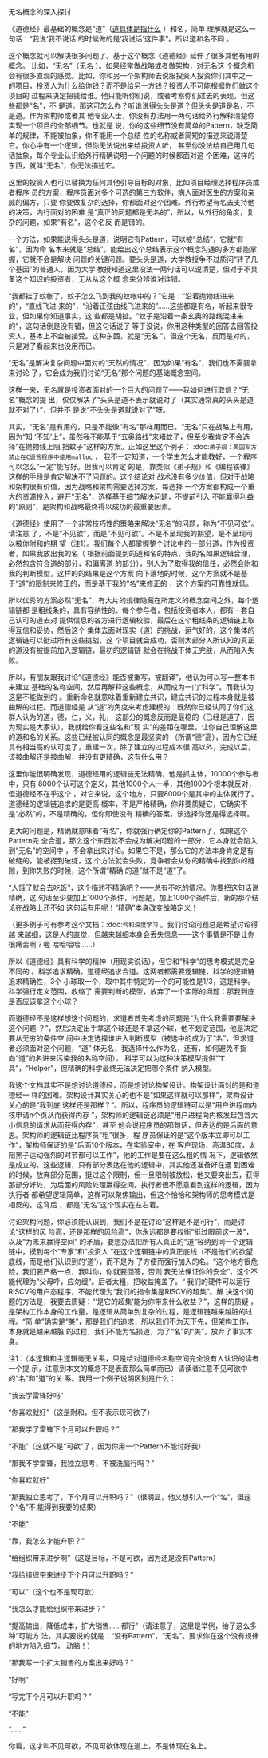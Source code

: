     
无名概念的深入探讨

《道德经》最基础的概念是“道”（[道具体是指什么](../道德经直译/道具体是指什么.md) ）和名，简单
理解就是这么一句话：“我说‘我不说话’的时候做的是‘我说话’这件事”。所以道和名不同
。

这个概念就可以解决很多问题了。基于这个概念《道德经》延伸了很多其他有用的概念。
比如，“无名”（[无名](../道德经直译/无名.md) ）。如果经常做战略或者做架构，对无名这
个概念机会有很多直观的感觉。比如，你和另一个架构师去说服投资人投资你们其中之一
的项目，投资人为什么给你钱？而不是给另一方钱？投资人不可能根据你们做这个项目的
过程来决定把钱给谁。他只能听你们说，或者考察你们过去的表现。但这些都是“名”，不
是道。那这可怎么办？听谁说得头头是道？但头头是道是名，不是道。作为架构师或者其
他专业人士，你没有办法用一两句话给外行解释清楚你实现一个项目的全部细节。也就是
说，你的这些细节没有简单的Pattern，缺乏简单的规律，不能被抽象，你不能用一个总结
性的名称或者简短的描述来说清楚它。你心中有一个逻辑，但你无法说出来给投资人听，
甚至你没法给自己用几句话抽象，每个专业认识给外行精确说明一个问题的时候都面对这
个困难，这样的东西，就叫“无名”，你无法描述它。

这里的投资人也可以替换为任何其他引导目标的对象，比如项目经理选择程序员或者程序
员的方案，程序员面对多个可选的第三方软件，病人面对医生的方案和亲戚的偏方，只要
你要做复杂的选择，你都面对这个困难。外行希望有名去支持他的决策，内行面对的困难
是“真正的问题都是无名的”，所以，从外行的角度，复杂的问题，如果“有名”，这个名反
而是错的。

一个方法，如果能说得头头是道，说明它有Pattern，可以被“总结”，它就“有名”，因为命
名本来就是“总结”。能给出这个总结表示这个概念沟通的多方都能掌握，它就不会是解决
问题的关键问题。要头头是道，大学教授争不过质问“转了几个基因”的普通人，因为大学
教授知道这里没法一两句话可以说清楚，但对于不具备这个知识的投资者，无从从这个概
念来分辨谁对谁错。

“我都挂了蚊帐了，蚊子怎么飞到我的蚊帐中的？”它是：“沿着抛物线进来的”，“直线飞进
来的”，“沿着正弦曲线飞进来的”……这些都是有名，听起来很专业，但如果你知道事实，这
些都是胡扯。“蚊子是沿着一条玄奥的路线混进来的”，这句话倒是没有错，但这句话说了
等于没说，你用这种类型的回答去回答投资人，基本上不会被接受。这种东西，就是“无名
”，但这个无名，反而是对的，只是对了看起来也没用而已。

“无名”是解决复杂问题中面对的“天然的情况”，因为如果“有名”，我们也不需要拿来讨论
了，它会成为我们讨论“无名”那个问题的基础概念空间。

这样一来，无名就是投资者面对的一个巨大的问题了——我如何进行取信？“无名”概念的提
出，仅仅解决了“头头是道不表示就说对了（其实通常真的头头是道就不对了）”，但并不
是说“不头头是道就说对了”呀。

其实，“无名”是有用的，只是不能像“有名”那样用而已。“无名”只在战略上有用，因为“知
‘不知’上”，虽然我不能基于“玄奥路线”来堵蚊子，但至少我肯定不会选择“在抛物线上阻
挡蚊子”这样的方案。正如这里这个例子：
:doc:`弟子规：美国军方禁止在C语言程序中使用malloc` ，
我不一定知道，一个学生怎么才能教好，一个程序可以怎么“一定”能写好。但我可以肯定
的是，靠类似《弟子规》和《编程铁律》这样的手段是肯定解决不了问题的。这个结论对
战术没有多少价值，但对于战略和架构很有价值，因为战略和架构需要选择方案，每选择
一个方案都构成一个重大的资源投入，避开“无名”，选择基于细节解决问题，不提前引入
不能赢得利益的“原则”，是架构和战略最终得以成功的最重要因素。

《道德经》使用了一个非常技巧性的策略来解决“无名”的问题，称为“不见可欲”。请注意
了，不是“不见欲”，而是“不见可欲”。不是不呈现我的期望，是不呈现可以被你附和的期
望（注1）。我们每个人都掌握整个讨论中的一部分道，作为投资者，如果我放出我的名（
根据前面提到的道和名的特点，我的名如果逻辑合理，必然包含符合道的部分，和偏离道
的部分），别人为了取得我的信任，必然会附和我的判断模型，这样的的结果是这个方案
向下落地的时候，这个方案就不是基于“道”的限制来修正的，而是基于我的“名”来修正的
，这个方案的可靠性就低。

所以优秀的方案必然“无名”，有大片的规律隐藏在所定义的概念空间之外，每个逻辑链都
是粗线条的，具有容纳性的。每个参与者，包括投资者本人，都有一套自己认可的道去对
提供信息的各方进行逻辑校验，最后在这个粗线条的逻辑链上取得互信和妥协，然后这个
集体去面对现实（道）的挑战，运气好的，这个集体的逻辑链可以挺过所有这些挑战，这
个项目就会成功，否则大部分人所认知的真正的道没有被提前加入逻辑链，最初的逻辑链
就会在挑战下体无完肤，从而陷入失败。

所以，有朋友跟我讨论“《道德经》能否被重写，被翻译”，他认为可以写一整本书来建立
基础的名称空间，然后再解释这些概念，从而成为一门“科学”。而我认为这是不能做到的
。重新命名就意味着重新建立共识，建立共识的过程本身就是被曲解的过程。而道德经是
从“道”的角度来考虑建模的：既然你已经认同了你们这群人认为的道，德，仁，义，礼，
这部分的概念反而是最稳的（已经是道了，因为现实是大家认），我就给你看这些名和“现
实”的差距在哪里，让你自己理解这里的道和名的关系。这些已经被认同的概念是最坚实的
（所谓“德”高），因为它已经具有相当高的认可度了，重建一次，除了建立的过程成本很
高以外，完成以后，该被曲解还是被曲解，并没有更精确，这有什么用？

这里你能很明确发现，道德经用的逻辑链无法精确，他是抓主体，10000个参与者中，只有
8000个认可这个定义，其他1000个人一半，其他1000个根本就反对，但道德经不在乎这个
，对它来说，这个地方，只要8000个是其中的主体就行了。道德经的逻辑链追求的是更高
概率，不是严格精确，你非要质疑它，它确实不是“必然”的，不是精确的，但你即使没有
精确的答案，该选择你还是得选择啊。

更大的问题是，精确就意味着“有名”，你就强行确定你的Pattern了，如果这个Pattern完
全合道，那么这个东西就不会成为解决问题的一部分，它本身就会陷入到“无名”的空间中
，不会拿出来讨论。如果它不是，那么它的方法本身肯定是有破绽的，能被捉到破绽，这
个方法就会失败，竞争者会从你的精确中找到你的缝隙，到你失败的时候，这个所谓“精确
的道”就不是“道”了。

“人饿了就会去吃饭”，这个描述不精确吧？——总有不吃的情况。你要把这句话说精确，这
句话至少要加上1000个条件，问题是，加上1000个条件后，新的那个结论在战略上还不如
这句话有用呢！“精确”本身改变战略定义！

（更多例子可有参考这个文档：:doc:`气和深度学习` 。我们讨论问题总是希望讨论得越
来越细，这是人的直觉，但越来越细本身会丢失信息——这个事情是不是让你很痛苦啊？喔
哈哈哈哈……）

所以《道德经》具有科学的精神（用现实说话），但它和“科学”的思考模式是完全不同的
。科学追求精确，道德经追求合道。这两者都需要逻辑链，科学的逻辑链追求精确性，3个
小球取一个，取中其中特定的一个的可能性是1/3，这是科学。科学强行定义范围，收缩了
需要判断的模型，放弃了一个实际的问题：那我到底是否应该拿这个小球？

而道德经不是这样想这个问题的，求道者首先考虑的问题是“为什么我需要要解决这个问题
？”，然后决定出手拿这个球还是不拿这个球，他不划定范围，他是决定要从无穷的条件空
间中决定选择谁进入判断模型（被选中的成为了“名”，但求道者必须面对这个问题，“道”
体无名，我选择什么作为名，还有，如何避免不指向“道”的名进来污染我的名称空间）。
科学可以为这种决策模型提供“工具”，“Helper”，但精确的科学最终无法决定把哪个条件
纳入模型。

我这个文档其实不是想讨论道德经，而是想讨论构架设计。构架设计面对的是和道德经一
样的困难。架构设计其实关心的也不是“如果这样就可以那样”，架构设计关心的是“我到底
这样还是那样？”。所以，程序员的逻辑链可以是“用户进程向内核申请n个页从而获得内存
”，架构师的逻辑链必须是“用户进程向内核发起包含大小信息的请求从而获得内存”，甚至
他会说程序员的那句话，但表达的是后面的意思。架构师的逻辑链比程序员“粗”很多，程
序员保证的是“这个版本立即可以工作”，架构师保证的是“后面10个版本，在实验室中，在
客户现场，高温80度，太阳黑子运动强烈的时节都可以工作”，他的工作是要在这么粗的情
况下，逻辑依然是成立的。这些逻辑，只有部分表达在他的逻辑中，其实他还准备好在遇
到困难的时候，放弃部分范围，挺过这个限制，但一旦限制被放松，他又要突出去，获得
那部分好处，为后面的风险处理赢得空间。执行者很不愿意看到这样的逻辑，因为执行者
都希望逻辑简单，这样可以聚焦输出，但这个恰恰和架构师的思考模式是相反的，这背后
，都是“无名”这个现实在左右着。

讨论架构问题，你必须能认识到，我们不是在讨论“这样是不是可行”，而是讨论“这样的风
险高，还是那样的风险高”，你永远都是要权衡“挺过眼前这一波”，以及“为未来赢得空间”
的矛盾，要想办法把所有人真正的“道”容纳到同一个逻辑链中，摸到每个“专家”和“投资人
”在这个逻辑链中的真正底线（不是他们的欲望底线，而是他们认识到的‘道’），而不是为
了方便而强行加入的名。“这个地方很危险，我们要严格一点，我叫你，你就要回答，否则
我无法保证你的安全”，这个不能代理为“父母呼，应勿缓”。后者太粗，把收益掩盖了。“
我们的硬件可以运行RISCV的用户态程序，不能代理为“我们的指令集是RISCV的超集”。解
决这个问题的方法是，我要去质疑：“‘是它的超集’能为你带来什么收益？”，这样的质疑
，是架构工作本身的工作量，是逻辑从简单到复杂的过程，是逻辑链越来越脏的过程。“简
单”确实是“美”，那是我们的追求，所以我们不为天下先，但架构工作，本身就是越来越脏
的过程，我们不能为名损道，为了“名”的“美”，放弃了事实本身。
  
注1：（本逻辑和主逻辑毫无关系，只是给对道德经名称空间完全没有人认识的读者一个提
示，注意到本文的概念不是表面那么简单而已）请读者注意不见可欲中的“名”和“道”的关
系。我用一个例子说明区别是什么：

“我去学雷锋好吗”

“你喜欢就好”（这是附和，但不表示现可欲了）

“那我学了雷锋下个月可以升职吗？”

“不能”（这就不是“可欲”了，因为你用一个Pattern不能讨好我）

“那我不学雷锋，我独立思考，不被洗脑行吗？”

“你喜欢就好”

“那我独立思考了，下个月可以升职吗？”（很明显，他又想引入一个“名”，但这个“名”不
能得到我要的结果）

“不能”

“靠，我怎么才能升职？”

“给组织带来进步啊”（这是目标，不是可欲，因为还是没有Pattern）

“我给组织带来进步下个月可以升职吗？”

“可以”（这个也不是现可欲）

“我怎么才能给组织带来进步？”

“提高输出，降低成本，扩大销售……都行”（请注意了，这里是举例，给了这么多种“可能方
法，其实要说的就是：“没有Pattern”，“无名”。要求你在这个没有规律的地方陷入细节，
动脑！）

“那我写一个扩大销售的方案出来好吗？”

“好啊”

“写完下个月可以升职吗？”

“不能”

“……”

你看，这才叫不见可欲，不见可欲体现在道上，不是体现在名上。
